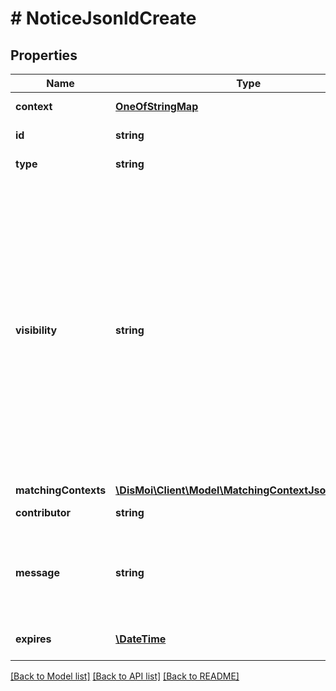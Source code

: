 # # NoticeJsonldCreate

## Properties

Name | Type | Description | Notes
------------ | ------------- | ------------- | -------------
**context** | [**OneOfStringMap**](OneOfStringMap.md) |  | [optional] [readonly]
**id** | **string** |  | [optional] [readonly]
**type** | **string** |  | [optional] [readonly]
**visibility** | **string** | The visibility of the Notice.  See &#x60;NoticeVisibility&#x60; for an enumeration of the allowed values:   - \&quot;public\&quot;: anyone may view this Notice   - \&quot;private\&quot;: Notice is only visible to Contributor   - \&quot;archived\&quot;: A deleted notice because it wasn&#39;t relevant anymore   - \&quot;draft\&quot;: Notice is only visible to Contributor, pending publication   - \&quot;question\&quot;: A question asked by a someone on a webpage.  A question is not publicly visible. | [optional] [default to 'private']
**matchingContexts** | [**\DisMoi\Client\Model\MatchingContextJsonldCreate[]**](MatchingContextJsonldCreate.md) |  | [optional]
**contributor** | **string** | The Contributor who submitted the Notice. | [optional]
**message** | **string** | The raw message attached to the Notice, as given by the Contributor.  It is unsafe to read from it, prefer reading from &#x60;strippedMessage&#x60;. | [optional]
**expires** | [**\DateTime**](\DateTime.md) | Expiration date of the notice, in the ISO8601 format. | [optional]

[[Back to Model list]](../../README.md#models) [[Back to API list]](../../README.md#endpoints) [[Back to README]](../../README.md)
